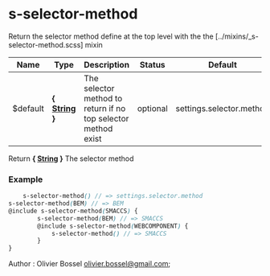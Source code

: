 # s-selector-method

Return the selector method define at the top level with the the [../mixins/_s-selector-method.scss] mixin



Name  |  Type  |  Description  |  Status  |  Default
------------  |  ------------  |  ------------  |  ------------  |  ------------
$default  |  **{ [String](http://www.sass-lang.com/documentation/file.SASS_REFERENCE.html#sass-script-strings) }**  |  The selector method to return if no top selector method exist  |  optional  |  settings.selector.method

Return **{ [String](http://www.sass-lang.com/documentation/file.SASS_REFERENCE.html#sass-script-strings) }** The selector method

### Example
```scss
	s-selector-method() // => settings.selector.method
s-selector-method(BEM) // => BEM
@include s-selector-method(SMACCS) {
		s-selector-method(BEM) // => SMACCS
		@include s-selector-method(WEBCOMPONENT) {
			s-selector-method() // => SMACCS
		}
}
```
Author : Olivier Bossel <olivier.bossel@gmail.com>;